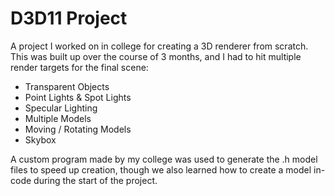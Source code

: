 # D3D11 Project

A project I worked on in college for creating a 3D renderer from scratch. This was built up over the course of 3 months, and I had to hit multiple render targets for the final scene:
* Transparent Objects
* Point Lights & Spot Lights
* Specular Lighting
* Multiple Models
* Moving / Rotating Models
* Skybox

A custom program made by my college was used to generate the .h model files to speed up creation, though we also learned how to create a model in-code during the start of the project.
